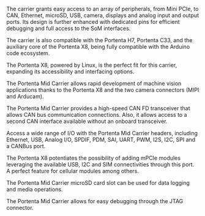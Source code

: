 <FeatureDescription>

 The carrier grants easy access to an array of peripherals, from Mini PCIe, to CAN, Ethernet, microSD, USB, camera, displays and analog input and output ports. Its design is further enhanced with dedicated pins for efficient debugging and full access to the SoM interfaces.

</FeatureDescription>


<FeatureList>

<Feature title="Arduino Powered" image="mcu">

  The carrier is also compatible with the Portenta H7, Portenta C33, and the auxiliary core of the Portenta X8, being fully compatible with the Arduino code ecosystem.

</Feature>

<Feature title="Linux Powered" image="core">

  The Portenta X8, powered by Linux, is the perfect fit for this carrier, expanding its accessibility and interfacing options.

</Feature>


<Feature title="Camera Connector" image="camera">

  The Portenta Mid Carrier allows rapid development of machine vision applications thanks to the Portenta X8 and the two camera connectors (MIPI and Arducam).

</Feature>


<Feature title="CAN Bus" image="communication">

  The Portenta Mid Carrier provides a high-speed CAN FD transceiver that allows CAN bus communication connections. Also, it allows access to a second CAN interface available without an onboard transceiver.

</Feature>

<Feature title="Connectivity" image="connection">

  Access a wide range of I/O with the Portenta Mid Carrier headers, including Ethernet, USB, Analog I/O, SPDIF, PDM, SAI, UART, PWM, I2S, I2C, SPI and a CANBus port.

</Feature>

<Feature title="Mini PCIe Connector" image="connection">

  The Portenta X8 potentiates the possibility of adding mPCIe modules leveraging the available USB, I2C and SIM connectivities through this port. A perfect feature for cellular modules among others.

</Feature>

<Feature title="MicroSD Card Slot" image="file-icon">

  The Portenta Mid Carrier microSD card slot can be used for data logging and media operations.

</Feature>


<Feature title="JTAG connector" image="hw-pin">

  The Portenta Mid Carrier allows for easy debugging through the JTAG connector.

</Feature>

</FeatureList>


